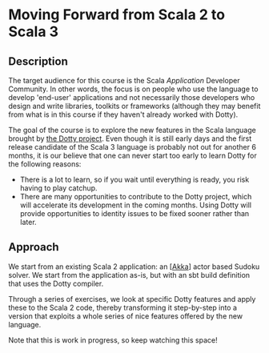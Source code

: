 # Moving Forward from Scala 2 to Scala 3

## Description

The target audience for this course is the Scala _Application_ Developer Community. In other words, the focus is on people who use the language to develop 'end-user' applications and not necessarily those developers who design and write libraries, toolkits or frameworks (although they may benefit from what is in this course if they haven't already worked with Dotty).

The goal of the course is to explore the new features in the Scala language brought by [the Dotty project](https://dotty.epfl.ch). Even though it is still early days and the first release candidate of the Scala 3 language is probably not out for another 6 months, it is our believe that one can never start too early to learn Dotty for the following reasons:

- There is a lot to learn, so if you wait until everything is ready, you risk having to play catchup.
- There are many opportunities to contribute to the Dotty project, which will accelerate its development in the coming months. Using Dotty will provide opportunities to identity issues to be fixed sooner rather than later.

## Approach

We start from an existing Scala 2 application: an [[Akka](https://akka.io)] actor based Sudoku solver. We start from the application as-is, but with an sbt build definition that uses the Dotty compiler.

Through a series of exercises, we look at specific Dotty features and apply these to the Scala 2 code, thereby transforming it step-by-step into a version that exploits a whole series of nice features offered by the new language.

Note that this is work in progress, so keep watching this space!
